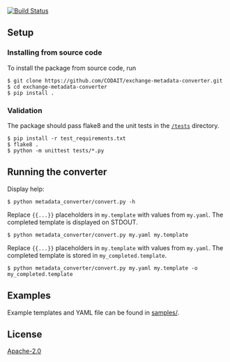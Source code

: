 [![Build Status](https://travis-ci.org/CODAIT/exchange-metadata-converter.svg?branch=main)](https://travis-ci.org/CODAIT/exchange-metadata-converter)

## Setup

### Installing from source code

To install the package from source code, run

```
$ git clone https://github.com/CODAIT/exchange-metadata-converter.git
$ cd exchange-metadata-converter
$ pip install .
```

### Validation

The package should pass flake8 and the unit tests in the [`/tests`](/tests) directory.

 ```
 $ pip install -r test_requirements.txt
 $ flake8 .
 $ python -m unittest tests/*.py
 ```


## Running the converter

Display help:

```
$ python metadata_converter/convert.py -h
```

Replace `{{...}}` placeholders in `my.template` with values from `my.yaml`. The completed template is displayed on STDOUT.

```
$ python metadata_converter/convert.py my.yaml my.template
```

Replace `{{...}}` placeholders in `my.template` with values from `my.yaml`. The completed template is stored in `my_completed.template`.

```
$ python metadata_converter/convert.py my.yaml my.template -o my_completed.template
```

## Examples

Example templates and YAML file can be found in [samples/](/samples).

## License

[Apache-2.0](LICENSE)
